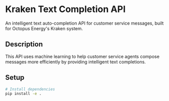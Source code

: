 # Kraken Text Completion API

An intelligent text auto-completion API for customer service messages, built for Octopus Energy's Kraken system.

## Description

This API uses machine learning to help customer service agents compose messages more efficiently by providing intelligent text completions.

## Setup

```bash
# Install dependencies
pip install -e .
```